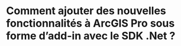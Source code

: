  # Comment ajouter des nouvelles fonctionnalités à ArcGIS Pro sous forme d’add-in avec le SDK .Net ?
